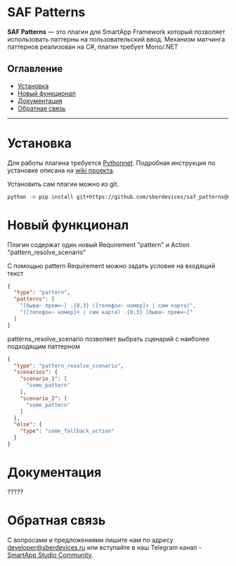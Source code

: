 # SAF Patterns

**SAF Patterns** — это плагин для SmartApp Framework который позволяет использовать паттерны на пользовательский ввод.
Механизм матчинга паттернов реализован на C#, плагин требует Mono/.NET

## Оглавление
   * [Установка](#Установка)
   * [Новый функционал](#Новый)
   * [Документация](#Документация)
   * [Обратная связь](#Обратная)

____

# Установка

Для работы плагина требуется [Pythonnet](http://pythonnet.github.io). Подробная инструкция по установке описана на [wiki проекта](https://github.com/pythonnet/pythonnet/wiki/Installation).

Установить сам плагин можно из git.

```bash
python -m pip install git+https://github.com/sberdevices/saf_patterns@main
```

# Новый функционал

Плагин содержат один новый Requirement "pattern" и Action "pattern_resolve_scenario"

С помощью pattern Requirement можно задать условие на входящий текст

```json
{
  "type": "pattern",
  "patterns": [
    "[бывш~ прежн~] .{0,3} ([телефон~ номер]+ | сим карта)",
    "([телефон~ номер]+ | сим карта) .{0,3} [бывш~ прежн~]"
  ]
}
```
patterns_resolve_scenario позволяет выбрать сценарий с наиболее подходящим паттерном

```json
{
  "type": "pattern_resolve_scenario",
  "scenarios": {
    "scenario_1": [
      "some_pattern"
    ],
    "scenario_2": [
      "some_pattern"
    ]
  },
  "else": {
    "type": "some_fallback_action"
  }
}
```

# Документация

?????

# Обратная связь

C вопросами и предложениями пишите нам по адресу developer@sberdevices.ru или вступайте в наш Telegram канал - [SmartApp Studio Community](https://t.me/smartapp_studio). 
